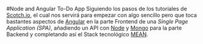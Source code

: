 #Node and Angular To-Do App
Siguiendo los pasos de los tutoriales de [Scotch.io](https://scotch.io/courses/node-and-angular-to-do-app), el cual nos servirá para empezar con algo sencillo pero que toca bastantes aspectos de [Angular](https://angularjs.org/) en la parte Frontend de una *Single Page Application (SPA)*, añadiendo un API con [Node](https://nodejs.org/) y [Mongo](https://www.mongodb.org/) para la parte Backend y completando así el Stack tecnológico [MEAN](http://mean.io/#!/).